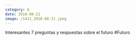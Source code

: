 ```yaml
--- 
category: A 
date: 2018-08-21 
image: /1411_2018-08-21.jpeg 
--- 
```


Interesantes 7 preguntas y respuestas sobre el futuro #Futuro